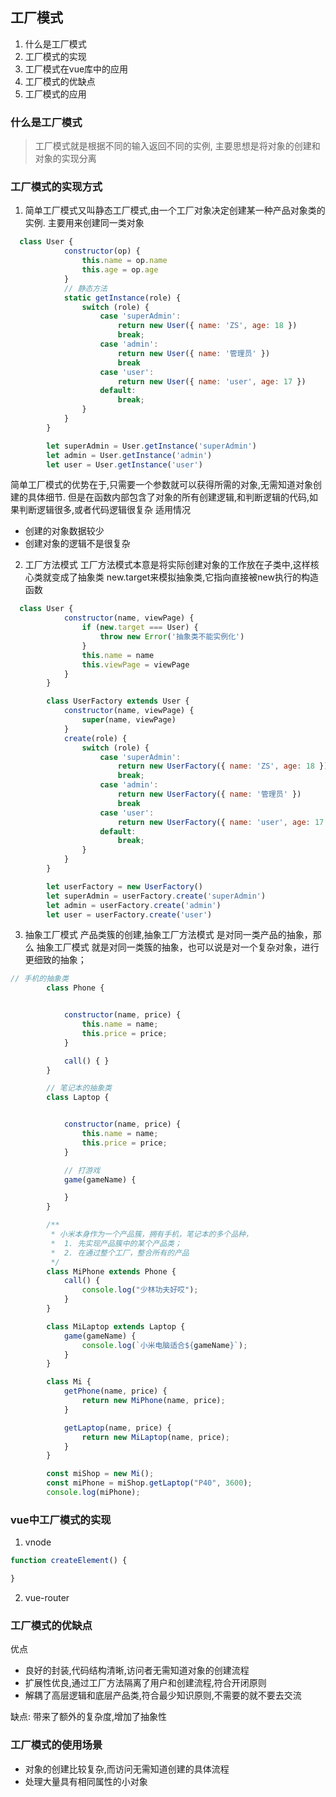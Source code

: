 ## 工厂模式
1. 什么是工厂模式
2. 工厂模式的实现
3. 工厂模式在vue库中的应用
4. 工厂模式的优缺点
5. 工厂模式的应用

### 什么是工厂模式
>  工厂模式就是根据不同的输入返回不同的实例, 主要思想是将对象的创建和对象的实现分离

### 工厂模式的实现方式
1. 简单工厂模式又叫静态工厂模式,由一个工厂对象决定创建某一种产品对象类的实例. 主要用来创建同一类对象
```js
  class User {
            constructor(op) {
                this.name = op.name
                this.age = op.age
            }
            // 静态方法
            static getInstance(role) {
                switch (role) {
                    case 'superAdmin':
                        return new User({ name: 'ZS', age: 18 })
                        break;
                    case 'admin':
                        return new User({ name: '管理员' })
                        break
                    case 'user':
                        return new User({ name: 'user', age: 17 })
                    default:
                        break;
                }
            }
        }

        let superAdmin = User.getInstance('superAdmin')
        let admin = User.getInstance('admin')
        let user = User.getInstance('user')
```
简单工厂模式的优势在于,只需要一个参数就可以获得所需的对象,无需知道对象创建的具体细节. 但是在函数内部包含了对象的所有创建逻辑,和判断逻辑的代码,如果判断逻辑很多,或者代码逻辑很复杂
适用情况
- 创建的对象数据较少
- 创建对象的逻辑不是很复杂

2. 工厂方法模式
工厂方法模式本意是将实际创建对象的工作放在子类中,这样核心类就变成了抽象类
new.target来模拟抽象类,它指向直接被new执行的构造函数
```js
  class User {
            constructor(name, viewPage) {
                if (new.target === User) {
                    throw new Error('抽象类不能实例化')
                }
                this.name = name
                this.viewPage = viewPage
            }
        }

        class UserFactory extends User {
            constructor(name, viewPage) {
                super(name, viewPage)
            }
            create(role) {
                switch (role) {
                    case 'superAdmin':
                        return new UserFactory({ name: 'ZS', age: 18 })
                        break;
                    case 'admin':
                        return new UserFactory({ name: '管理员' })
                        break
                    case 'user':
                        return new UserFactory({ name: 'user', age: 17 })
                    default:
                        break;
                }
            }
        }

        let userFactory = new UserFactory()
        let superAdmin = userFactory.create('superAdmin')
        let admin = userFactory.create('admin')
        let user = userFactory.create('user')
```

3. 抽象工厂模式
产品类簇的创建,抽象工厂方法模式 是对同一类产品的抽象，那么 抽象工厂模式 就是对同一类簇的抽象，也可以说是对一个复杂对象，进行更细致的抽象；
```js
// 手机的抽象类
        class Phone {


            constructor(name, price) {
                this.name = name;
                this.price = price;
            }

            call() { }
        }

        // 笔记本的抽象类
        class Laptop {


            constructor(name, price) {
                this.name = name;
                this.price = price;
            }

            // 打游戏
            game(gameName) {

            }
        }

        /**
         * 小米本身作为一个产品簇，拥有手机，笔记本的多个品种，
         *  1. 先实现产品簇中的某个产品类；
         *  2. 在通过整个工厂，整合所有的产品
         */
        class MiPhone extends Phone {
            call() {
                console.log("少林功夫好哎");
            }
        }

        class MiLaptop extends Laptop {
            game(gameName) {
                console.log(`小米电脑适合${gameName}`);
            }
        }

        class Mi {
            getPhone(name, price) {
                return new MiPhone(name, price);
            }

            getLaptop(name, price) {
                return new MiLaptop(name, price);
            }
        }

        const miShop = new Mi();
        const miPhone = miShop.getLaptop("P40", 3600);
        console.log(miPhone);
```

### vue中工厂模式的实现
1. vnode
```js
function createElement() {

}
```
2. vue-router

### 工厂模式的优缺点
优点
- 良好的封装,代码结构清晰,访问者无需知道对象的创建流程
- 扩展性优良,通过工厂方法隔离了用户和创建流程,符合开闭原则
- 解耦了高层逻辑和底层产品类,符合最少知识原则,不需要的就不要去交流

缺点: 带来了额外的复杂度,增加了抽象性

### 工厂模式的使用场景
- 对象的创建比较复杂,而访问无需知道创建的具体流程
- 处理大量具有相同属性的小对象

